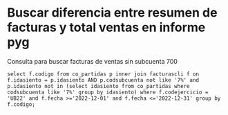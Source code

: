 # Buscar diferencia entre resumen de facturas y total ventas en informe pyg


Consulta para buscar facturas de ventas sin subcuenta 700

```
select f.codigo from co_partidas p inner join facturascli f on f.idasiento = p.idasiento AND p.codsubcuenta not like '7%' and p.idasiento not in (select idasiento from co_partidas where codsubcuenta like '7%' group by idasiento) where f.codejercicio = 'UB22' and f.fecha >='2022-12-01' and f.fecha <='2022-12-31' group by f.codigo;
```